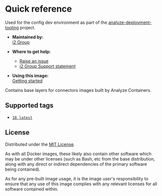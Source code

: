 # Quick reference

Used for the config dev environment as part of the [analyze-deployment-tooling](https://github.com/i2group/analyze-deployment-tooling) project.

- **Maintained by:**  
  [i2 Group](https://i2group.com/)

- **Where to get help:**

  - [Raise an issue](https://github.com/i2group/analyze-docker/issues?q=is%3Aissue+is%3Aopen)
  - [i2 Group Support statement](https://support.i2group.com/s/support-statement)

- **Using this image:**  
  [Getting started](https://i2group.github.io/analyze-deployment-tooling/content/getting_started.html)

Contains base layers for connectors images built by Analyze Containers.

## Supported tags

- [`18`, `latest`](https://github.com/i2group/analyze-docker/blob/main/images/analyze-containers-connectors-base/18/Dockerfile)

## License

Distributed under the [MIT License](https://github.com/i2group/analyze-docker/blob/main/LICENSE).

As with all Docker images, these likely also contain other software which may be under other licenses (such as Bash, etc from the base distribution, along with any direct or indirect dependencies of the primary software being contained).

As for any pre-built image usage, it is the image user's responsibility to ensure that any use of this image complies with any relevant licenses for all software contained within.
